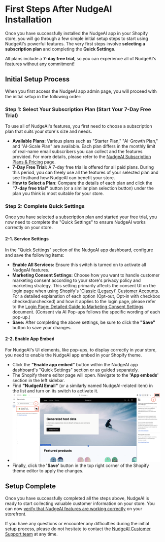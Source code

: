 # First Steps After NudgeAI Installation

Once you have successfully installed the NudgeAI app in your Shopify store, you will go through a few simple initial setup steps to start using NudgeAI's powerful features. The very first steps involve **selecting a subscription plan** and completing the **Quick Settings**.

All plans include a **7-day free trial**, so you can experience all of NudgeAI's features without any commitment!

## Initial Setup Process

When you first access the NudgeAI app admin page, you will proceed with the initial setup in the following order:

### Step 1: Select Your Subscription Plan (Start Your 7-Day Free Trial)

To use all of NudgeAI's features, you first need to choose a subscription plan that suits your store's size and needs.

*   **Available Plans:** Various plans such as "Starter Plan," "AI-Growth Plan," and "AI-Scale Plan" are available. Each plan differs in the monthly limit of real-name email subscribers you can collect and the features provided. For more details, please refer to the [NudgeAI Subscription Plans & Pricing](../../pricing/plans-pricing.md) page.
*   **7-Day Free Trial:** A 7-day free trial is offered for all paid plans. During this period, you can freely use all the features of your selected plan and see firsthand how NudgeAI can benefit your store.
*   **How to Select a Plan:** Compare the details of each plan and click the **"7-day free trial"** button (or a similar plan selection button) under the plan you think is most suitable for your store.

### Step 2: Complete Quick Settings

Once you have selected a subscription plan and started your free trial, you now need to complete the "Quick Settings" to ensure NudgeAI works correctly on your store.

#### 2-1. Service Settings

In the "Quick Settings" section of the NudgeAI app dashboard, configure and save the following items:

*   **Enable All Services:** Ensure this switch is turned on to activate all NudgeAI features.
*   **Marketing Consent Settings:** Choose how you want to handle customer marketing consent according to your store's privacy policy and marketing strategy. This setting primarily affects the consent UI on the login page when using Shopify's ['Classic (Legacy)' Customer Accounts](./shopify-customer-accounts.md). For a detailed explanation of each option (Opt-out, Opt-in with checkbox checked/unchecked) and how it applies to the login page, please refer to the [Login Page: Detailed Guide to Marketing Consent Settings](../../features/login-page-consent-config-legacy.md) document. (Consent via AI Pop-ups follows the specific wording of each pop-up.)
*   **Save:** After completing the above settings, be sure to click the **"Save"** button to save your changes.

#### 2-2. Enable App Embed

For NudgeAI's UI elements, like pop-ups, to display correctly in your store, you need to enable the NudgeAI app embed in your Shopify theme.

*   Click the **"Enable app embed"** button within the NudgeAI app dashboard's "Quick Settings" section or as guided separately.
*   The Shopify theme editor page will open. Navigate to the **'App embeds'** section in the left sidebar.
*   Find **"NudgeAI Email"** (or a similarly named NudgeAI-related item) in the list and turn on its switch to activate it.
*   ![Enable NudgeAI App Embed](../../assets/images/shopify_setting_02.png)
*   Finally, click the **'Save'** button in the top right corner of the Shopify theme editor to apply the changes.

## Setup Complete

Once you have successfully completed all the steps above, NudgeAI is ready to start collecting valuable customer information on your store. You can now [verify that NudgeAI features are working correctly](./verifying-setup.md) on your storefront.

If you have any questions or encounter any difficulties during the initial setup process, please do not hesitate to contact the [NudgeAI Customer Support team](../../support/contacting-support.md) at any time. 